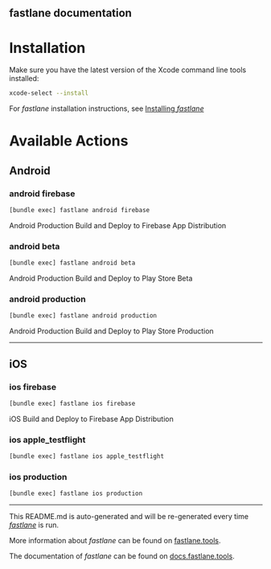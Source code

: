 fastlane documentation
----

# Installation

Make sure you have the latest version of the Xcode command line tools installed:

```sh
xcode-select --install
```

For _fastlane_ installation instructions, see [Installing _fastlane_](https://docs.fastlane.tools/#installing-fastlane)

# Available Actions

## Android

### android firebase

```sh
[bundle exec] fastlane android firebase
```

Android Production Build and Deploy to Firebase App Distribution

### android beta

```sh
[bundle exec] fastlane android beta
```

Android Production Build and Deploy to Play Store Beta

### android production

```sh
[bundle exec] fastlane android production
```

Android Production Build and Deploy to Play Store Production

----


## iOS

### ios firebase

```sh
[bundle exec] fastlane ios firebase
```

iOS Build and Deploy to Firebase App Distribution

### ios apple_testflight

```sh
[bundle exec] fastlane ios apple_testflight
```



### ios production

```sh
[bundle exec] fastlane ios production
```



----

This README.md is auto-generated and will be re-generated every time [_fastlane_](https://fastlane.tools) is run.

More information about _fastlane_ can be found on [fastlane.tools](https://fastlane.tools).

The documentation of _fastlane_ can be found on [docs.fastlane.tools](https://docs.fastlane.tools).
